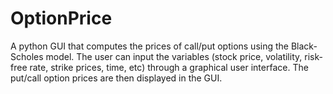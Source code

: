 # OptionPrice
A python GUI that computes the prices of call/put options using the Black-Scholes model.
The user can input the variables (stock price, volatility, risk-free rate, strike prices, time, etc) through a graphical user interface.
The put/call option prices are then displayed in the GUI.
